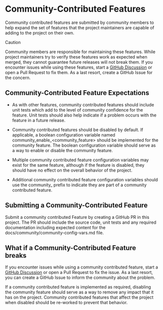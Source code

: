 
# Community-Contributed Features

Community contributed features are submitted by community members to help expand the set of features that the project maintainers are capable of adding to the project on their own. 

> [!CAUTION]
> Community members are responsible for maintaining these features. While project maintainers try to verify these features work as expected when merged, they cannot guarantee future releases will not break them. If you encounter issues while using these features, start a [GitHub Discussion](https://github.com/sassoftware/viya4-iac-aws/discussions) or open a Pull Request to fix them. As a last resort, create a GitHub Issue for the concern.

## Community-Contributed Feature Expectations

- As with other features, community contributed features should include unit tests which add to the level of community confidence for the feature. Unit tests should also help indicate if a problem occurs with the feature in a future release.

- Community contributed features should be disabled by default. If applicable, a boolean configuration variable named community_enable_<community_feature> should be implemented for the  community feature. The boolean configuration variable should serve as a way to enable or disable the community feature. 

- Multiple community contributed feature configuration variables may exist for the same feature, although if the feature is disabled, they should have no effect on the overall behavior of the project. 

- Additional community contributed feature configuration variables should use the community_ prefix to indicate they are part of a community contributed feature.

## Submitting a Community-Contributed Feature

Submit a community contributed Feature by creating a GitHub PR in this project. The PR should include the source code, unit tests and any required documentation including expected content for the docs/community/community-config-vars.md file.

## What if a Community-Contributed Feature breaks

If you encounter issues while using a community contributed feature, start a [GitHub Discussion](https://github.com/sassoftware/viya4-iac-aws/discussions) or open a Pull Request to fix the issue. As a last resort, you can create a GitHub Issue to inform the community about the problem.

If a community contributed feature is implemented as required, disabling the community feature should serve as a way to remove any impact that it has on the project. Community contributed features that affect the project when disabled should be re-worked to prevent that behavior.